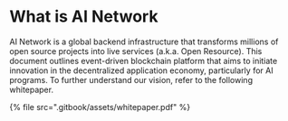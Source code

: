 # What is AI Network

AI Network is a global backend infrastructure that transforms millions of open source projects into live services (a.k.a. Open Resource). This document outlines event-driven blockchain platform that aims to initiate innovation in the decentralized application economy, particularly for AI programs. To further understand our vision, refer to the following whitepaper.

{% file src=".gitbook/assets/whitepaper.pdf" %}

